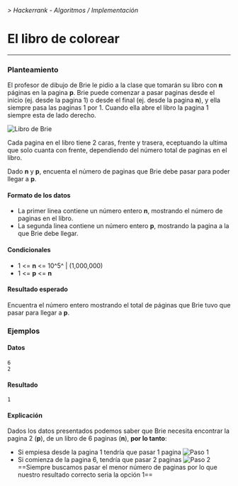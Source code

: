 *> Hackerrank - Algoritmos / Implementación*

# El libro de colorear
---

### Planteamiento

El profesor de dibujo de Brie le pidio a la clase que tomarán su libro con **n** páginas en la pagina **p**. Brie puede comenzar a pasar paginas desde el inicio (ej. desde la pagina 1) o desde el final (ej. desde la pagina **n**), y ella siempre pasa las paginas 1 por 1. Cuando ella abre el libro la pagina 1 siempre esta de lado derecho.

![Libro de Brie](https://s3.amazonaws.com/hr-challenge-images/0/1481920803-d2b54f38f0-book.png)

Cada pagina en el libro tiene 2 caras, frente y trasera, eceptuando la ultima que solo cuanta con frente, dependiendo del número total de paginas en el libro.

Dado **n** y **p**, encuenta el número de paginas que Brie debe pasar para poder llegar a **p**.

#### Formato de los datos

- La primer linea contiene un número entero **n**, mostrando el número de paginas en el libro.
- La segunda linea contiene un número entero **p**, mostrando la pagina a la que Brie debe llegar.

#### Condicionales

- 1 <= **n** <= 10^5^ | (1,000,000)
- 1 <= **p** <= **n**

#### Resultado esperado

Encuentra el número entero mostrando el total de páginas que Brie tuvo que pasar para llegar a **p**.

### Ejemplos

#### Datos

```
6
2
```

#### Resultado

```
1
```

#### Explicación

Dados los datos presentados podemos saber que Brie necesita encontrar la pagina 2 (**p**), de un libro de 6 paginas (**n**), **por lo tanto**:

- Si empiesa desde la pagina 1 tendría que pasar 1 pagina
	![Paso 1](https://s3.amazonaws.com/hr-challenge-images/22564/1467398713-1decf68d06-UntitledDiagram6.png)
- Si comienza de la pagina 6, tendría que pasar 2 paginas
	![Paso 2](https://s3.amazonaws.com/hr-challenge-images/22564/1467397150-52d0a8213b-UntitledDiagram3.png)
==Siempre buscamos pasar el menor número de paginas por lo que nuestro resultado correcto seria la opción 1==